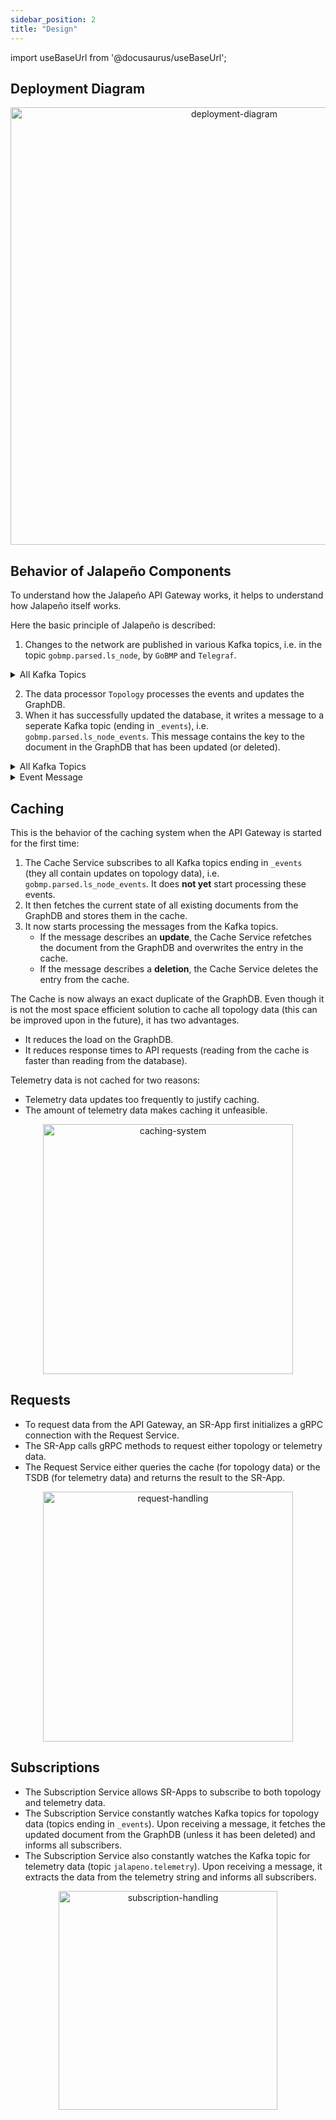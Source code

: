 ```yaml
---
sidebar_position: 2
title: "Design"
---
```

import useBaseUrl from '@docusaurus/useBaseUrl';

## Deployment Diagram
<div align="center">
<img src={useBaseUrl('/img/api-gateway-deployment.png')} alt="deployment-diagram" width="700px" />
</div>

## Behavior of Jalapeño Components
To understand how the Jalapeño API Gateway works, it helps to understand how Jalapeño itself works.

Here the basic principle of Jalapeño is described:

1. Changes to the network are published in various Kafka topics, i.e. in the topic `gobmp.parsed.ls_node`, by `GoBMP` and `Telegraf`.

<details>
   <summary>All Kafka Topics</summary>
   <ul>
   <li>These are all Kafka topics to which <code>GoBMP</code> writes topology updates:

   <ul>
      <li>gobmp.parsed.evpn</li>
      <li>gobmp.parsed.flowspec</li>
      <li>gobmp.parsed.flowspec_v4</li>
      <li>gobmp.parsed.flowspec_v6</li>
      <li>gobmp.parsed.l3vpn</li>
      <li>gobmp.parsed.l3vpn_v4</li>
      <li>gobmp.parsed.l3vpn_v6</li>
      <li>gobmp.parsed.ls_link</li>
      <li>gobmp.parsed.ls_node</li>
      <li>gobmp.parsed.ls_prefix</li>
      <li>gobmp.parsed.ls_srv6_sid</li>
      <li>gobmp.parsed.peer</li>
      <li>gobmp.parsed.sr_policy</li>
      <li>gobmp.parsed.sr_policy_v4</li>
      <li>gobmp.parsed.sr_policy_v6</li>
      <li>gobmp.parsed.unicast_prefix</li>
      <li>gobmp.parsed.unicast_prefix_v4</li>
      <li>gobmp.parsed.unicast_prefix_v6</li>
   </ul>
   </li>

   <li>This is the Kafka topic to which <code>Telegraf</code> (the one connected to the network) writes telemetry updates:
   
   <ul>
      <li>jalapeno.telemetry</li>
   </ul>
   </li>
   </ul>
</details>

2. The data processor `Topology` processes the events and updates the GraphDB.
3. When it has successfully updated the database, it writes a message to a seperate Kafka topic (ending in `_events`), i.e. `gobmp.parsed.ls_node_events`. This message contains the key to the document in the GraphDB that has been updated (or deleted).

<details>
   <summary>All Kafka Topics</summary>
   
   <ul>
   <li>These are all Kafka topics to which the processor <code>Topology</code> writes updates, once it has successfully updated the <code>GraphDB</code>:

   <ul>
      <li>gobmp.parsed.evpn_events</li>
      <li>gobmp.parsed.flowspec_events</li>
      <li>gobmp.parsed.flowspec_v4_events</li>
      <li>gobmp.parsed.flowspec_v6_events</li>
      <li>gobmp.parsed.l3vpn_events</li>
      <li>gobmp.parsed.l3vpn_v4_events</li>
      <li>gobmp.parsed.l3vpn_v6_events</li>
      <li>gobmp.parsed.ls_link_events</li>
      <li>gobmp.parsed.ls_node_events</li>
      <li>gobmp.parsed.ls_prefix_events</li>
      <li>gobmp.parsed.ls_srv6_sid_events</li>
      <li>gobmp.parsed.peer_events</li>
      <li>gobmp.parsed.sr_policy_events</li>
      <li>gobmp.parsed.sr_policy_v4_events</li>
      <li>gobmp.parsed.sr_policy_v6_events</li>
      <li>gobmp.parsed.unicast_prefix_events</li>
      <li>gobmp.parsed.unicast_prefix_v4_events</li>
      <li>gobmp.parsed.unicast_prefix_v6_events</li>
   </ul>
   </li>

   <li>The processor <code>Telegraf</code> (the one connected to the <code>TSDB</code>) does not currently write anything back to Kafka.</li>
   </ul>
</details>

<details>
   <summary>Event Message</summary>
   An event message produced by the processor <code>Topology</code> and published in one of the <code>_events</code> topics looks like this:

      type EventMessage struct {
         TopicType int //represents an enum
         Key       string
         ID        string
         Action    string
      }

</details>

## Caching
This is the behavior of the caching system when the API Gateway is started for the first time:
1. The Cache Service subscribes to all Kafka topics ending in `_events` (they all contain updates on topology data), i.e. `gobmp.parsed.ls_node_events`. It does **not yet** start processing these events.
2. It then fetches the current state of all existing documents from the GraphDB and stores them in the cache.
3. It now starts processing the messages from the Kafka topics.
   - If the message describes an **update**, the Cache Service refetches the document from the GraphDB and overwrites the entry in the cache.
   - If the message describes a **deletion**, the Cache Service deletes the entry from the cache.

The Cache is now always an exact duplicate of the GraphDB. Even though it is not the most space efficient solution to cache all topology data (this can be improved upon in the future), it has two advantages.
- It reduces the load on the GraphDB.
- It reduces response times to API requests (reading from the cache is faster than reading from the database).

Telemetry data is not cached for two reasons:
- Telemetry data updates too frequently to justify caching.
- The amount of telemetry data makes caching it unfeasible.

<div align="center">
<img src={useBaseUrl('/img/caching-system.png')} alt="caching-system" width="400px" />
</div>

## Requests
- To request data from the API Gateway, an SR-App first initializes a gRPC connection with the Request Service.
- The SR-App calls gRPC methods to request either topology or telemetry data.
- The Request Service either queries the cache (for topology data) or the TSDB (for telemetry data) and returns the result to the SR-App.

<div align="center">
<img src={useBaseUrl('/img/request-handling.png')} alt="request-handling" width="400px" />
</div>

## Subscriptions
- The Subscription Service allows SR-Apps to subscribe to both topology and telemetry data.
- The Subscription Service constantly watches Kafka topics for topology data (topics ending in `_events`). Upon receiving a message, it fetches the updated document from the GraphDB (unless it has been deleted) and informs all subscribers.
- The Subscription Service also constantly watches the Kafka topic for telemetry data (topic `jalapeno.telemetry`). Upon receiving a message, it extracts the data from the telemetry string and informs all subscribers.

<div align="center">
<img src={useBaseUrl('/img/subscription-handling.png')} alt="subscription-handling" width="350px" />
</div>